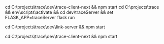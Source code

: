 cd C:\projects\trace\dev\trace-client-next && npm start
cd C:\projects\trace && env\scripts\activate && cd dev\traceServer && set FLASK_APP=traceServer
flask run

cd C:\projects\trace\dev\link-server && npm start

cd C:\projects\trace\dev\trace-client-next && npm start

